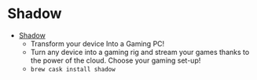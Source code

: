 # Shadow
- [Shadow](https://shadow.tech/)
  -  Transform your device Into a Gaming PC!
  - Turn any device into a gaming rig and stream your games thanks to the power of the cloud. Choose your gaming set-up!
  - `brew cask install shadow`
